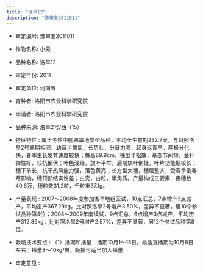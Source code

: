 ```yaml
---
title: "洛旱12"
description: "豫审麦2011011"
---
```

* 审定编号:  豫审麦2011011

*  作物名称:  小麦

*  品种名称:  洛旱12

*  审定年份:  2011

*  审定单位:  河南省

* 育种者:  洛阳市农业科学研究院

*  申请者:  洛阳市农业科学研究院

*  品种来源:  洛旱2号/西（15）

*  特征特性 : 
属半冬性中晚熟旱地类型品种，平均全生育期232.7天，与对照洛旱2号熟期相同。幼苗半匍匐，长势壮，分蘖力强，起身返青早，两极分化快，春季生长发育速度较快；株高89.9cm，株型半松散，基部节间短，茎秆弹性好，较抗倒伏；叶色浅绿，旗叶平举，后期旗叶倒挂，叶片功能期较长；穗下节长，抗干热风能力强，落色黄亮；长方型大穗，穗层整齐，受春季倒春寒影响，穗顶部结实性差；白壳，白粒，半角质。产量构成三要素：亩穗数40.6万，穗粒数31.2粒，千粒重37.1g。
 
*  产量表现 : 
2007～2008年度参加省旱地组区试，10点汇总，7点增产3点减产，平均亩产367.29kg，比对照洛旱2号增产3.50%，差异不显著，居10个参试品种第4位；2008～2009年度续试，9点汇总，6点增产3点减产，平均亩产312.89kg，比对照洛旱2号增产2.57%，差异不显著，居12个参试品种第8位。

*  栽培技术要点 : 
（1）播期和播量：播期10月1～15日，最适宜播期为10月8日左右；播量8～10kg/亩，晚播可适当加大播量

*  审定意见 : 

